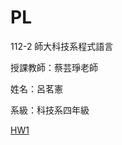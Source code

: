 # PL
112-2 師大科技系程式語言

授課教師：蔡芸琤老師

姓名：呂茗憲

系級：科技系四年級

[HW1](https://github.com/91120chris/PL/blob/main/HW1.ipynb)
